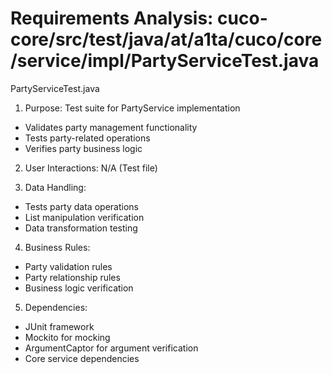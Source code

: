 # Requirements Analysis: cuco-core/src/test/java/at/a1ta/cuco/core/service/impl/PartyServiceTest.java

PartyServiceTest.java
1. Purpose: Test suite for PartyService implementation
- Validates party management functionality
- Tests party-related operations
- Verifies party business logic

2. User Interactions: N/A (Test file)

3. Data Handling:
- Tests party data operations
- List manipulation verification
- Data transformation testing

4. Business Rules:
- Party validation rules
- Party relationship rules
- Business logic verification

5. Dependencies:
- JUnit framework
- Mockito for mocking
- ArgumentCaptor for argument verification
- Core service dependencies